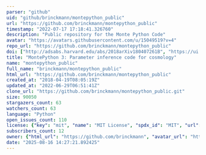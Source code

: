 ```yaml
---
parser: "github"
uid: "github/brinckmann/montepython_public"
url: "https://github.com/brinckmann/montepython_public"
timestamp: "2022-07-17 17:18:41.326760"
description: "Public repository for the Monte Python Code"
avatar: "https://avatars.githubusercontent.com/u/15049519?v=4"
repo_url: "https://github.com/brinckmann/montepython_public"
doi: ["http://adsabs.harvard.edu/abs/2018arXiv180407261B", "https://ui.adsabs.harvard.edu/abs/2018ascl.soft05027B/abstract"]
title: "MontePython 3: Parameter inference code for cosmology"
name: "montepython_public"
full_name: "brinckmann/montepython_public"
html_url: "https://github.com/brinckmann/montepython_public"
created_at: "2018-04-19T08:05:19Z"
updated_at: "2022-06-29T06:51:41Z"
clone_url: "https://github.com/brinckmann/montepython_public.git"
size: 90050
stargazers_count: 63
watchers_count: 63
language: "Python"
open_issues_count: 110
license: {"key": "mit", "name": "MIT License", "spdx_id": "MIT", "url": "https://api.github.com/licenses/mit", "node_id": "MDc6TGljZW5zZTEz"}
subscribers_count: 12
owner: {"html_url": "https://github.com/brinckmann", "avatar_url": "https://avatars.githubusercontent.com/u/15049519?v=4", "login": "brinckmann", "type": "User"}
date: "2025-08-16 14:27:21.892425"
---
```

